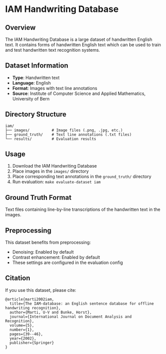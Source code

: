 # IAM Handwriting Database

## Overview
The IAM Handwriting Database is a large dataset of handwritten English text. It contains forms of handwritten English text which can be used to train and test handwritten text recognition systems.

## Dataset Information
- **Type**: Handwritten text
- **Language**: English
- **Format**: Images with text line annotations
- **Source**: Institute of Computer Science and Applied Mathematics, University of Bern

## Directory Structure
```
iam/
├── images/          # Image files (.png, .jpg, etc.)
├── ground_truth/    # Text line annotations (.txt files)
└── results/         # Evaluation results
```

## Usage
1. Download the IAM Handwriting Database
2. Place images in the `images/` directory
3. Place corresponding text annotations in the `ground_truth/` directory
4. Run evaluation: `make evaluate-dataset iam`

## Ground Truth Format
Text files containing line-by-line transcriptions of the handwritten text in the images.

## Preprocessing
This dataset benefits from preprocessing:
- Denoising: Enabled by default
- Contrast enhancement: Enabled by default
- These settings are configured in the evaluation config

## Citation
If you use this dataset, please cite:
```
@article{marti2002iam,
  title={The IAM-database: an English sentence database for offline handwriting recognition},
  author={Marti, U-V and Bunke, Horst},
  journal={International Journal on Document Analysis and Recognition},
  volume={5},
  number={1},
  pages={39--46},
  year={2002},
  publisher={Springer}
}
``` 